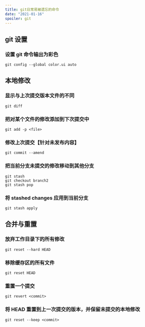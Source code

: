 ```yaml
---
title: git日常易被遗忘的命令
date: "2021-01-16"
spoiler: git
---
```


## git 设置

### 设置 git 命令输出为彩色

```git
git config --global color.ui auto
```

## 本地修改

### 显示与上次提交版本文件的不同

```git
git diff
```

### 把对某个文件的修改添加到下次提交中

```git
git add -p <file>
```

### 修改上次提交【针对未发布内容】

```git
git commit --amend
```

### 把当前分支未提交的修改移动到其他分支

```git
git stash
git checkout branch2
git stash pop
```

### 将 stashed changes 应用到当前分支

```git
git stash apply
```

## 合并与重置

### 放弃工作目录下的所有修改

```git
git reset --hard HEAD
```

### 移除缓存区的所有文件

```git
git reset HEAD
```

### 重置一个提交

```git
git revert <commit>
```

### 将 HEAD 重置到上一次提交的版本，并保留未提交的本地修改

```git
git reset --keep <commit>
```
